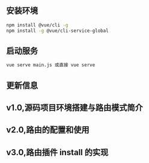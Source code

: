## 安装环境
```bash
npm install @vue/cli -g
npm install -g @vue/cli-service-global
```

## 启动服务
```bash
vue serve main.js 或直接 vue serve
```


## 更新信息
## v1.0,源码项目环境搭建与路由模式简介
## v2.0,路由的配置和使用
## v3.0,路由插件 install 的实现